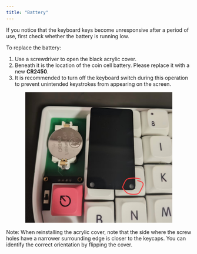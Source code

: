 ```yaml
---
title: "Battery"
---
```


If you notice that the keyboard keys become unresponsive after a period of use, first check whether the battery is running low.

To replace the battery:

1. Use a screwdriver to open the black acrylic cover.
2. Beneath it is the location of the coin cell battery. Please replace it with a new **CR2450**.
3. It is recommended to turn off the keyboard switch during this operation to prevent unintended keystrokes from appearing on the screen.

<p align="center">
  <img src="bat.jpg" alt="battery replacement" width="400">
</p>

Note: When reinstalling the acrylic cover, note that the side where the screw holes have a narrower surrounding edge is closer to the keycaps.
You can identify the correct orientation by flipping the cover.
